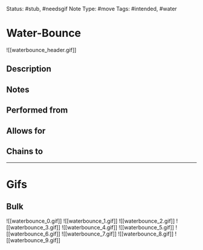 Status: #stub, #needsgif 
Note Type: #move
Tags: #intended, #water

# Water-Bounce
![[waterbounce_header.gif]]
## Description


## Notes


## Performed from


## Allows for


## Chains to


___
# Gifs
## Bulk
![[waterbounce_0.gif]]
![[waterbounce_1.gif]]
![[waterbounce_2.gif]]
![[waterbounce_3.gif]]
![[waterbounce_4.gif]]
![[waterbounce_5.gif]]
![[waterbounce_6.gif]]
![[waterbounce_7.gif]]
![[waterbounce_8.gif]]
![[waterbounce_9.gif]]